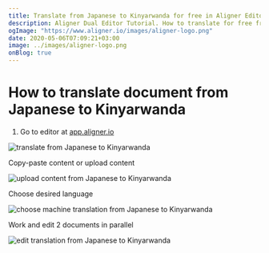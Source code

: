 ```yaml
---
title: Translate from Japanese to Kinyarwanda for free in Aligner Editor
description: Aligner Dual Editor Tutorial. How to translate for free from Japanese to Kinyarwanda. Aligner is multilingual document management platform. 
ogImage: "https://www.aligner.io/images/aligner-logo.png"
date: 2020-05-06T07:09:21+03:00
image: ../images/aligner-logo.png
onBlog: true
---
```


# How to translate document from Japanese to Kinyarwanda

1. Go to editor at [app.aligner.io](https://app.aligner.io "Aligner App web page")

![translate from Japanese to Kinyarwanda](../aligner-blank-editor.png "translate from Japanese to Kinyarwanda")

Copy-paste content or upload content

![upload content from Japanese to Kinyarwanda](../aligner-uploaded-document.png "upload content from Japanese to Kinyarwanda")

Choose desired language

![choose machine translation from Japanese to Kinyarwanda](../aligner-language-dropdown.png "choose machine translation from Japanese to Kinyarwanda")

Work and edit 2 documents in parallel

![edit translation from Japanese to Kinyarwanda](../aligner-double-sitded-editor.png "edit translation from Japanese to Kinyarwanda")


